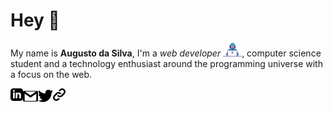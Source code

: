 # Hey 👋

My name is <b>Augusto da Silva</b>, I'm a *web developer* <img src="https://github.com/augusto-carlos/augusto-carlos/blob/master/assets/dev.gif" width="30px">, computer science student and a technology enthusiast around the programming universe with a focus on the web.

<a href="https://in.linkedin.com/in/augusto-carlos-4499431a6">
    <img align="left" alt="Augusto Carlos | Linkedin" width="20px" src="https://github.com/augusto-carlos/augusto-carlos/blob/master/assets/linkedin.svg" />
</a>
 
 <a href="mailto:augustocarlos9966@gmail.com">
    <img align="left" alt="Augusto Carlos | Gmail" width="24px" src="https://github.com/augusto-carlos/augusto-carlos/blob/master/assets/gmail.svg" />
</a>
  
 <a href="https://twitter.com/augusto_4real">
    <img align="left" alt="Augusto Carlos | Twitter" width="24px" src="https://github.com/augusto-carlos/augusto-carlos/blob/master/assets/twitter.svg" />
  </a>

<a href="https://augusto-carlos.github.io/website">
    <img align="left" alt="Augusto Carlos | Website," width="20px" src="https://github.com/augusto-carlos/augusto-carlos/blob/master/assets/link.svg" />
</a>
